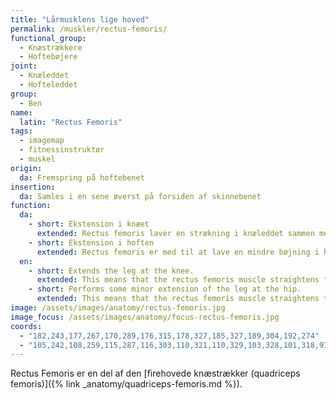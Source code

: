 ```yaml
---
title: "Lårmusklens lige hoved"
permalink: /muskler/rectus-femoris/
functional_group:
  - Knæstrækkere
  - Hoftebøjere
joint:
  - Knæleddet
  - Hofteleddet
group:
  - Ben
name:
  latin: "Rectus Femoris"
tags:
  - imagemap
  - fitnessinstruktør
  - muskel
origin: 
  da: Fremspring på hoftebenet
insertion: 
  da: Samles i en sene øverst på forsiden af skinnebenet
function:
  da:
    - short: Ekstension i knæet
      extended: Rectus femoris laver en strækning i knæleddet sammen med resten af quadriceps femoris musklen.
    - short: Ekstension i hoften
      extended: Rectus femoris er med til at lave en mindre bøjning i hoften.
  en:
    - short: Extends the leg at the knee.
      extended: This means that the rectus femoris muscle straightens the leg at the knee joint such that there is an increase in the angle between the lower leg and the upper leg.
    - short: Performs some minor extension of the leg at the hip.
      extended: This means that the rectus femoris muscle straightens the hip joint such that there is an increase in the angle between the upper leg and the torso.
image: /assets/images/anatomy/rectus-femoris.jpg
image_focus: /assets/images/anatomy/focus-rectus-femoris.jpg
coords:
  - "182,243,177,267,170,289,176,315,178,327,185,327,189,304,192,274"
  - "105,242,108,259,115,287,116,303,110,321,110,329,103,328,101,318,97,306,95,274"
---
```


Rectus Femoris er en del af den [firehovede knæstrækker (quadriceps femoris)]({% link _anatomy/quadriceps-femoris.md %}).